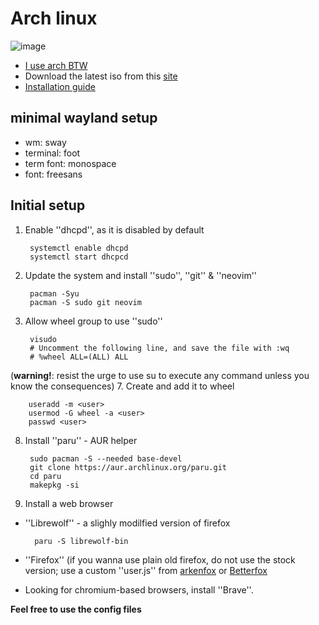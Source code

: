 # Arch linux

![image](https://github.com/user-attachments/assets/9ad673aa-d2c5-4486-87b4-e8cfba79b382)

- [I use arch BTW](https://archlinux.org/)
- Download the latest iso from this [site](https://geo.mirror.pkgbuild.com/iso/2024.09.01/)
- [Installation guide](https://wiki.archlinux.org/title/Installation_guide)

## minimal wayland setup
- wm: sway
- terminal: foot
- term font: monospace
- font: freesans

## Initial setup
1. Enable ''dhcpd'', as it is disabled by default

        systemctl enable dhcpd
        systemctl start dhcpcd
   
3. Update the system and install ''sudo'', ''git'' & ''neovim''

        pacman -Syu
        pacman -S sudo git neovim
   
5. Allow wheel group to use ''sudo''

        visudo
        # Uncomment the following line, and save the file with :wq
        # %wheel ALL=(ALL) ALL
   
 (**warning!**: resist the urge to use su to execute any command unless you know the consequences)
7. Create <user> and add it to wheel

        useradd -m <user>
        usermod -G wheel -a <user>
        passwd <user>

8. Install ''paru'' - AUR helper

        sudo pacman -S --needed base-devel
        git clone https://aur.archlinux.org/paru.git
        cd paru
        makepkg -si
   
10. Install a web browser
- ''Librewolf'' - a slighly modilfied version of firefox

        paru -S librewolf-bin
  
- ''Firefox'' (if you wanna use plain old firefox, do not use the stock version; use a custom ''user.js'' from [arkenfox](https://github.com/arkenfox/user.js/) or [Betterfox](https://github.com/yokoffing/BetterFox)

- Looking for chromium-based browsers, install ''Brave''.
  
**Feel free to use the config files**
